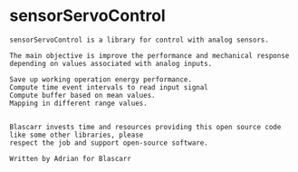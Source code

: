# sensorServoControl

	sensorServoControl is a library for control with analog sensors.

	The main objective is improve the performance and mechanical response 
	depending on values associated with analog inputs.

	Save up working operation energy performance.
	Compute time event intervals to read input signal
	Compute buffer based on mean values.
	Mapping in different range values.
	
  	
  	Blascarr invests time and resources providing this open source code like some other libraries, please
  	respect the job and support open-source software.
    
    Written by Adrian for Blascarr
